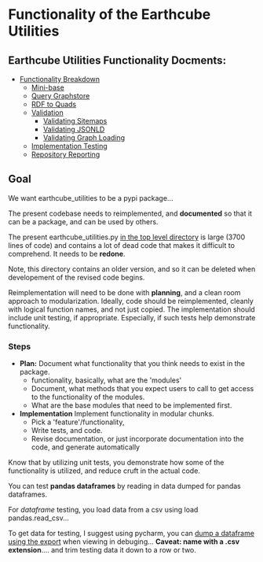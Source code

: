 # Functionality of the Earthcube Utilities

## Earthcube Utilities Functionality Docments:
* [Functionality Breakdown ](./breakdown.md)
  * [Mini-base](./mini-base.md)
  * [Query Graphstore](./ec_query.md)
  * [RDF to Quads](/.rdf2triples.md)
  * [Validation](./validation_overall.md)
    * [Validating Sitemaps](./validation_sitemap.md)
    * [Validating JSONLD](./validation_jsonld.md)
    * [Validating Graph Loading](./validation_graph.md)
  * [Implementation Testing](./validation_test_data.md)
  * [Repository Reporting](./repository_reporting.md)


## Goal 
We want earthcube_utilities to be a pypi package... 

The present codebase needs to reimplemented, and **documented** so that it can be a package, and can be used by others.

The present earthcube_utilities.py  [in the top level directory](https://github.com/earthcube/earthcube_utilities/blob/main/earthcube_utilities.py)
is large (3700 lines of code) and contains a lot of dead code that makes it difficult to 
comprehend. It needs to be **redone**. 

Note, this directory contains an older version, and so it can be deleted when developement of 
the revised code begins.

Reimplementation will need to be done with **planning**, and a clean room approach to modularization.
Ideally, code should be reimplemented, cleanly with logical function names, and not just copied.
The implementation should include unit testing, if appropriate. Especially, if such
tests help demonstrate functionality.

### Steps

* **Plan:** Document what functionality that you think needs to exist in the package.
  * functionality, basically, what are the 'modules'
  * Document, what methods that you expect users to call to get access to the functionality of the modules.
  * What are the base modules that need to be implemented first.
* **Implementation** Implement functionality in modular chunks.
  * Pick a 'feature'/functionality,
  * Write  tests, and code.  
  * Revise documentation, or just incorporate documentation into the code, and generate automatically

Know that by utilizing  unit tests, you  demonstrate how some of the functionality is utilized, and
reduce cruft in the actual code.

You can test **pandas dataframes** by reading in data dumped for pandas dataframes.

For _dataframe_ testing, you  load data from a csv using load pandas.read_csv...

To get data for testing, I suggest using pycharm, you can [dump a dataframe using the export](https://www.jetbrains.com/help/pycharm/matplotlib-support.html#data) when viewing in debuging...
**Caveat: name with a .csv extension**.... and trim testing data it down to a row or two.  

